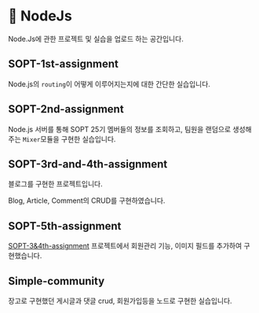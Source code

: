 # :green_book: ​NodeJs 

Node.Js에 관한 프로젝트 및 실습을 업로드 하는 공간입니다.



## SOPT-1st-assignment

Node.js의 `routing`이 어떻게 이루어지는지에 대한 간단한 실습입니다.



## SOPT-2nd-assignment

Node.js  서버를 통해 SOPT 25기 멤버들의 정보를 조회하고, 팀원을 랜덤으로 생성해주는 `Mixer`모듈을 구현한 실습입니다.



## SOPT-3rd-and-4th-assignment

블로그를 구현한 프로젝트입니다. 

Blog, Article, Comment의 CRUD를 구현하였습니다.



## SOPT-5th-assignment

[SOPT-3&4th-assignment]( https://github.com/jiss02/Practice/tree/master/01_NodeJs/SOPT-3rd-and-4th-assignment ) 프로젝트에서 회원관리 기능, 이미지 필드를 추가하여 구현했습니다.



## Simple-community

장고로 구현했던 게시글과 댓글 crud, 회원가입등을 노드로 구현한 실습입니다. 

